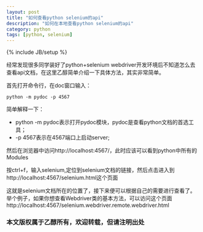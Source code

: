 ```yaml
---
layout: post
title: "如何查看python selenium的api"
description: "如何在本地查看python selenium的api"
category: python
tags: [python, selenium]
---
```

{% include JB/setup %}

经常发现很多同学装好了python+selenium webdriver开发环境后不知道怎么去查看api文档，在这里乙醇简单介绍一下具体方法，其实非常简单。

首先打开命令行，在doc窗口输入：
    
    python -m pydoc -p 4567

简单解释一下：

* python -m pydoc表示打开pydoc模块，pydoc是查看python文档的首选工具；
* -p 4567表示在4567端口上启动server;

然后在浏览器中访问http://localhost:4567/，此时应该可以看到python中所有的Modules

按ctrl+f，输入selenium,定位到selenium文档的链接，然后点击进入到http://localhost:4567/selenium.html这个页面

这就是selenium文档所在的位置了，接下来便可以根据自己的需要进行查看了。举个例子，如果你想查看Webdriver类的基本方法，可以访问这个页面http://localhost:4567/selenium.webdriver.remote.webdriver.html

### 本文版权属于乙醇所有，欢迎转载，但请注明出处


